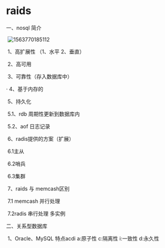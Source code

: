 # raids



一、nosql 简介

​	![1563770185112](C:\Users\dell\AppData\Roaming\Typora\typora-user-images\1563770185112.png)

​	1、高扩展性 （1、水平  2、垂直）

​	2、高可用

​	3、可靠性（存入数据库中）

·	4、基于内存的

​	5、持久化

​			5.1、rdb 周期性更新到数据库内

​			5.2、aof 日志记录

​	6、radis提供的方案（扩展）

​			6.1主从

​			6.2哨兵

​			6.3集群

​	7、raids 与 memcash区别

​			7.1 memcash 并行处理

​			7.2radis 串行处理 多实例  

二、关系型数据库

​	1、Oracle、MySQL    特点acdi  a:原子性   c:隔离性   i:一致性  d:永久性